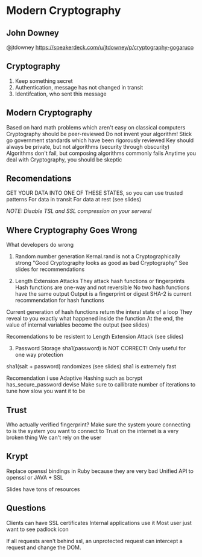 # Modern Cryptography
## John Downey
@jtdowney
https://speakerdeck.com/u/jtdowney/p/cryptography-gogaruco

## Cryptography
1. Keep something secret
2. Authentication, message has not changed in transit
3. Identifcation, who sent this message

## Modern Cryptography
Based on hard math problems which aren't easy on classical computers
Cryptography should be peer-reviewed 
Do not invent your algorithm!
Stick go government standards which have been rigorously reviewed
Key should always be private, but not algorithms (security through obscurity)
Algorithms don't fail, but composing algorithms commonly fails
Anytime you deal with Cryptography, you should be skeptic

## Recomendations
GET YOUR DATA INTO ONE OF THESE STATES, so you can use trusted patterns
For data in transit
For data at rest
(see slides)

*NOTE: Disable TSL and SSL compression on your servers!*

## Where Cryptography Goes Wrong
What developers do wrong

1. Random number generation
Kernal.rand is not a Cryptographically strong
"Good Cryptography looks as good as bad Cryptography"
See slides for recommendations

2. Length Extension Attacks
They attack hash functions or fingerprints
Hash functions are one-way and not reversible
No two hash functions have the same output
Output is a fingerprint or digest
SHA-2 is current recommendation for hash functions

Current generation of hash functions return the interal state of a loop
They reveal to you exactly what happened inside the function
At the end, the value of internal variables become the output
(see slides)

Recomendations to be resistent to Length Extension Attack
(see slides)

3. Password Storage
sha1(password) is NOT CORRECT!
Only useful for one way protection

sha1(salt + password) randomizes
(see slides)
sha1 is extremely fast 

Recomendation i use Adaptive Hashing such as bcrypt
has_secure_password
devise
Make sure to callibrate number of iterations to tune how slow you want it to be

## Trust
Who actually verified fingerprint?
Make sure the system youre connecting to is the system you want to connect to
Trust on the internet is a very broken thing
We can't rely on the user

## Krypt
Replace openssl bindings in Ruby because they are very bad
Unified API to openssl or JAVA + SSL

Slides have tons of resources

## Questions
Clients can have SSL certificates
Internal applications use it
Most user just want to see padlock icon

If all requests aren't behind ssl, an unprotected request can intercept
a request and change the DOM.


